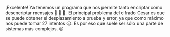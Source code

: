 ¡Excelente! Ya tenemos un programa que nos permite tanto encriptar como desencriptar mensajes :clap: :clap: :clap:. El principal problema del cifrado César es que se puede obtener el desplazamiento a prueba y error, ya que como máximo nos puede tomar 27 intentos :unamused:.  Es por eso que suele ser sólo una parte de sistemas más complejos. :wink:
